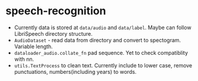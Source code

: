 # speech-recognition

* Currently data is stored at `data/audio` and `data/label`. Maybe can follow LibriSpeech directory structure.
* `AudioDataset` - read data from directory and convert to spectogram. Variable length.
* `dataloader_audio.collate_fn` pad sequence. Yet to check compatiblity with nn.
* `utils.TextProcess` to clean text. Currently include to lower case, remove punctuations, numbers(including years) to words.